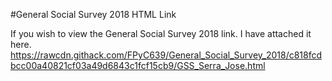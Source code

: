 #General Social Survey 2018 HTML Link

If you wish to view the General Social Survey 2018 link. I have attached it here.
<a href="https://rawcdn.githack.com/FPyC639/General_Social_Survey_2018/c818fcdbcc00a40821cf03a49d6843c1fcf15cb9/GSS_Serra_Jose.html">
https://rawcdn.githack.com/FPyC639/General_Social_Survey_2018/c818fcdbcc00a40821cf03a49d6843c1fcf15cb9/GSS_Serra_Jose.html</a>